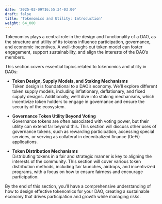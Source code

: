 ```yaml
---
date: '2025-03-09T16:55:34-03:00'
draft: false
title: 'Tokenomics and Utility: Introduction'
weight: 64_000
---
```


Tokenomics plays a central role in the design and functionality of a DAO, as the structure and utility of its tokens influence participation, governance, and economic incentives. A well-thought-out token model can foster engagement, support sustainability, and align the interests of the DAO’s members.

This section covers essential topics related to tokenomics and utility in DAOs:

- **Token Design, Supply Models, and Staking Mechanisms**  
  Token design is foundational to a DAO’s economy. We’ll explore different token supply models, including inflationary, deflationary, and fixed supply designs. Additionally, we’ll dive into staking mechanisms, which incentivize token holders to engage in governance and ensure the security of the ecosystem.

- **Governance Token Utility Beyond Voting**  
  Governance tokens are often associated with voting power, but their utility can extend far beyond this. This section will discuss other uses of governance tokens, such as rewarding participation, accessing special services, or serving as collateral in decentralized finance (DeFi) applications.

- **Token Distribution Mechanisms**  
  Distributing tokens in a fair and strategic manner is key to aligning the interests of the community. This section will cover various token distribution methods, including fair launches, airdrops, and incentivized programs, with a focus on how to ensure fairness and encourage participation.

By the end of this section, you’ll have a comprehensive understanding of how to design effective tokenomics for your DAO, creating a sustainable economy that drives participation and growth while managing risks.

